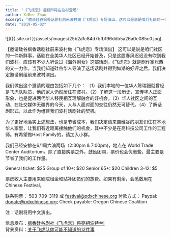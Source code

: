 ```yaml
---
title: "《飞虎恋》话剧即将在波村登场"
author: XiBei Zhao
excerpt: "邀请硅谷枫香话剧社前来波村做《飞虎恋》专场演出，这可以是说是咱们社区的一件新鲜事。话剧在全美华人社区已经开始普及，只是这股春风迟迟没有吹到我们波村。应该有不少人听说过《海外剩女》这部话剧，《飞虎恋》就是剧作家张西的又一力作。当我们知道硅谷华人导演了这场话剧并得到如潮的好评之后，我们决定邀请剧组前来波村演出。"
date: "2019-05-02"
---
```


![]({{ site.url }}/assets/images/25b2a1c84d7bfb196ddb5a26a0c085c0.jpg)

【邀请硅谷枫香话剧社前来波村做《飞虎恋》专场演出】 这可以是说是咱们社区的一件新鲜事，话剧在全美华人社区已经开始普及，只是这股春风迟迟没有吹到我们波村。应该有不少人听说过《海外剩女》这部话剧，《飞虎恋》就是剧作家张西的又一力作。当我们知道硅谷华人导演了这场话剧并得到如潮的好评之后，我们决定邀请剧组前来波村演出。

我们做出这个邀请的理由包括如下几个： （1）我们本地的一位华人陈瑞钿就曾经是飞虎队队员，他的家人仍然居住在波村。（2）了解这一段历史，宣传华人正面形象，也是促进两代华人移民相互理解融合的好机会。（3）华人社区之间的互动，在社交媒体无疆界的今天，人与人面对面的交往仍然无可替代。（4）了解话剧形式，以此作为组建我们波村话剧社的契机。

为了更好地落实上述想法，也是节省成本，我们决定请来自硅谷的朋友们住在本地华人家里，让我们有近距离接触他们的机会，其中不少是在高科技公司工作的工程师。有希望做Host Family的，请加入小群。

我们已经安排在6/1周六演两场（2:30pm & 7:00pm)，地点在 World Trade Center Auditorium。除了直接购票之外，鼓励团购，票价也会优惠些，最主要是节省了我们的工作量。

General ticket: $25
Group of 10+: $20
Senior 65+: $20
Children 3-12: $5

票房收入主要用来剧院租金和贴补团员们的旅费。如果有剩余，会悉数用在Chinese Festival。

联系购票： 503-709-3119 或 festival@pdxchinese.org
付款方式： Paypal: donate@pdxchinese.org; Check payable: Oregon Chinese Coalition

注：话剧将用中文演出。

信息发布：[枫香硅谷剧社《飞虎恋》将亮相波特兰!](https://mp.weixin.qq.com/s/0AFsprh0N0c1pH0RYuAm_Q)  
背景资料：[关于飞虎队你可能不知道的12件事](https://m.jiemian.com/article/758061.html?from=timeline&isappinstalled=0)  
